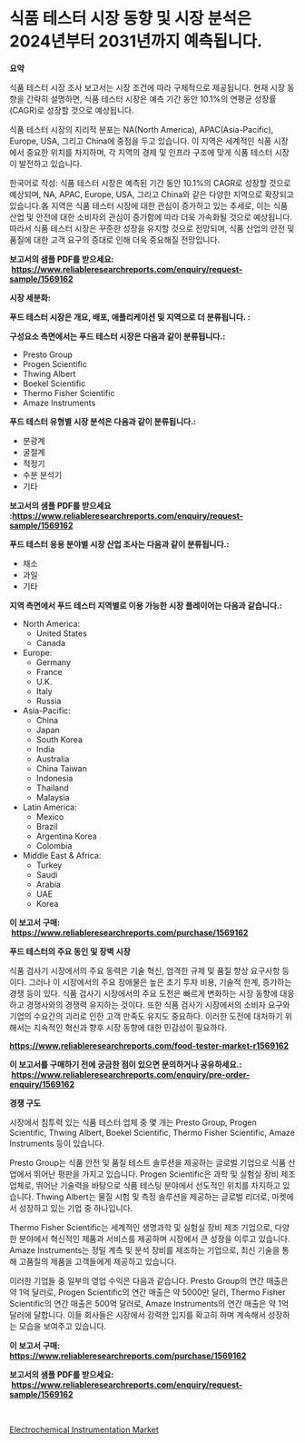 <p><h1>식품 테스터 시장 동향 및 시장 분석은 2024년부터 2031년까지 예측됩니다.</h1></p><p><strong>요약</strong></p>
<p><p>식품 테스터 시장 조사 보고서는 시장 조건에 따라 구체적으로 제공됩니다. 현재 시장 동향을 간략히 설명하면, 식품 테스터 시장은 예측 기간 동안 10.1%의 연평균 성장률(CAGR)로 성장할 것으로 예상됩니다.</p><p>식품 테스터 시장의 지리적 분포는 NA(North America), APAC(Asia-Pacific), Europe, USA, 그리고 China에 중점을 두고 있습니다. 이 지역은 세계적인 식품 시장에서 중요한 위치를 차지하며, 각 지역의 경제 및 인프라 구조에 맞게 식품 테스터 시장이 발전하고 있습니다.</p><p>한국어로 작성: 식품 테스터 시장은 예측된 기간 동안 10.1%의 CAGR로 성장할 것으로 예상되며, NA, APAC, Europe, USA, 그리고 China와 같은 다양한 지역으로 확장되고 있습니다.各 지역은 식품 테스터 시장에 대한 관심이 증가하고 있는 추세로, 이는 식품 산업 및 안전에 대한 소비자의 관심이 증가함에 따라 더욱 가속화될 것으로 예상됩니다. 따라서 식품 테스터 시장은 꾸준한 성장을 유지할 것으로 전망되며, 식품 산업의 안전 및 품질에 대한 고객 요구의 증대로 인해 더욱 중요해질 전망입니다.</p></p>
<p><strong>보고서의 샘플 PDF를 받으세요: &nbsp;<a href="https://www.reliableresearchreports.com/enquiry/request-sample/1569162">https://www.reliableresearchreports.com/enquiry/request-sample/1569162</a></strong></p>
<p><strong>시장 세분화:</strong></p>
<p><strong> 푸드 테스터 시장은 개요, 배포, 애플리케이션 및 지역으로 더 분류됩니다. :</strong></p>
<p><strong>구성요소 측면에서는 푸드 테스터 시장은 다음과 같이 분류됩니다.:</strong></p>
<p><ul><li>Presto Group</li><li>Progen Scientific</li><li>Thwing Albert</li><li>Boekel Scientific</li><li>Thermo Fisher Scientific</li><li>Amaze Instruments</li></ul></p>
<p><strong> 푸드 테스터 유형별 시장 분석은 다음과 같이 분류됩니다.:</strong></p>
<p><ul><li>분광계</li><li>굴절계</li><li>적정기</li><li>수분 분석기</li><li>기타</li></ul></p>
<p><strong>보고서의 샘플 PDF를 받으세요 :<a href="https://www.reliableresearchreports.com/enquiry/request-sample/1569162">https://www.reliableresearchreports.com/enquiry/request-sample/1569162</a></strong></p>
<p><strong> 푸드 테스터 응용 분야별 시장 산업 조사는 다음과 같이 분류됩니다.:</strong></p>
<p><ul><li>채소</li><li>과일</li><li>기타</li></ul></p>
<p><strong>지역 측면에서 푸드 테스터 지역별로 이용 가능한 시장 플레이어는 다음과 같습니다.:</strong></p>
<p><ul>
    <li>
        North America:
        <ul>
            <li>United States</li>
            <li>Canada</li>
        </ul>
    </li>
    <li>
        Europe:
        <ul>
            <li>Germany</li>
            <li>France</li>
            <li>U.K.</li>
            <li>Italy</li>
            <li>Russia</li>
        </ul>
    </li>
    <li>
        Asia-Pacific:
        <ul>
            <li>China</li>
            <li>Japan</li>
            <li>South Korea</li>
            <li>India</li>
            <li>Australia</li>
            <li>China Taiwan</li>
            <li>Indonesia</li>
            <li>Thailand</li>
            <li>Malaysia</li>
        </ul>
    </li>
    <li>
        Latin America:
        <ul>
            <li>Mexico</li>
            <li>Brazil</li>
            <li>Argentina Korea</li>
            <li>Colombia</li>
        </ul>
    </li>
    <li>
        Middle East & Africa:
        <ul>
            <li>Turkey</li>
            <li>Saudi</li>
            <li>Arabia</li>
            <li>UAE</li>
            <li>Korea</li>
        </ul>
    </li>
    </ul></p>
<p><strong>이 보고서 구매: &nbsp;<a href="https://www.reliableresearchreports.com/purchase/1569162">https://www.reliableresearchreports.com/purchase/1569162</a></strong></p>
<p><strong>푸드 테스터의 주요 동인 및 장벽 시장</strong></p>
<p><p>식품 검사기 시장에서의 주요 동력은 기술 혁신, 엄격한 규제 및 품질 향상 요구사항 등이다. 그러나 이 시장에서의 주요 장애물은 높은 초기 투자 비용, 기술적 한계, 증가하는 경쟁 등이 있다. 식품 검사기 시장에서의 주요 도전은 빠르게 변화하는 시장 동향에 대응하고 경쟁사와의 경쟁력 유지하는 것이다. 또한 식품 검사기 시장에서의 소비자 요구와 기업의 수요간의 괴리로 인한 고객 만족도 유지도 중요하다. 이러한 도전에 대처하기 위해서는 지속적인 혁신과 향후 시장 동향에 대한 민감성이 필요하다.</p></p>
<p><strong><a href="https://www.reliableresearchreports.com/food-tester-market-r1569162">https://www.reliableresearchreports.com/food-tester-market-r1569162</a></strong></p>
<p><strong>이 보고서를 구매하기 전에 궁금한 점이 있으면 문의하거나 공유하세요.: &nbsp;<a href="https://www.reliableresearchreports.com/enquiry/pre-order-enquiry/1569162">https://www.reliableresearchreports.com/enquiry/pre-order-enquiry/1569162</a></strong></p>
<p><strong>경쟁 구도</strong></p>
<p><p>시장에서 침투력 있는 식품 테스터 업체 중 몇 개는 Presto Group, Progen Scientific, Thwing Albert, Boekel Scientific, Thermo Fisher Scientific, Amaze Instruments 등이 있습니다.</p><p>Presto Group는 식품 안전 및 품질 테스트 솔루션을 제공하는 글로벌 기업으로 식품 산업에서 뛰어난 평판을 가지고 있습니다. Progen Scientific은 과학 및 실험실 장비 제조업체로, 뛰어난 기술력을 바탕으로 식품 테스팅 분야에서 선도적인 위치를 차지하고 있습니다. Thwing Albert는 물질 시험 및 측정 솔루션을 제공하는 글로벌 리더로, 마켓에서 성장하고 있는 기업 중 하나입니다.</p><p>Thermo Fisher Scientific는 세계적인 생명과학 및 실험실 장비 제조 기업으로, 다양한 분야에서 혁신적인 제품과 서비스를 제공하며 시장에서 큰 성장을 이루고 있습니다. Amaze Instruments는 정밀 계측 및 분석 장비를 제조하는 기업으로, 최신 기술을 통해 고품질의 제품을 고객들에게 제공하고 있습니다.</p><p>이러한 기업들 중 일부의 영업 수익은 다음과 같습니다. Presto Group의 연간 매출은 약 1억 달러로, Progen Scientific의 연간 매출은 약 5000만 달러, Thermo Fisher Scientific의 연간 매출은 500억 달러로, Amaze Instruments의 연간 매출은 약 1억 달러에 달합니다. 이들 회사들은 시장에서 강력한 입지를 확고히 하며 계속해서 성장하는 모습을 보여주고 있습니다.</p></p>
<p><strong>이 보고서 구매: &nbsp; <a href="https://www.reliableresearchreports.com/purchase/1569162">https://www.reliableresearchreports.com/purchase/1569162</a></strong></p>
<p><strong>보고서의 샘플 PDF를 받으세요: &nbsp;<a href="https://www.reliableresearchreports.com/enquiry/request-sample/1569162">https://www.reliableresearchreports.com/enquiry/request-sample/1569162</a></strong><strong></strong></p>
<p>&nbsp;</p>
<p><p><a href="https://sudsy-motorcycle-bbc.notion.site/Electrochemical-Instrumentation-Market-Research-Report-Its-History-and-Forecast-2024-to-2031-e68f81eed77e466484aca4b8af26ec12">Electrochemical Instrumentation Market</a></p></p>